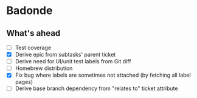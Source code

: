 # Badonde

## What's ahead

- [ ] Test coverage
- [x] Derive epic from subtasks' parent ticket
- [ ] Derive need for UI/unit test labels from Git diff
- [ ] Homebrew distribution
- [x] Fix bug where labels are sometimes not attached (by fetching all label pages)
- [ ] Derive base branch dependency from "relates to" ticket attribute
